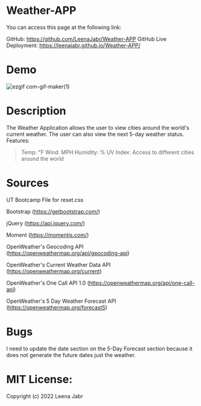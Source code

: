 # Weather-APP

You can access this page at the following link:

GitHub: https://github.com/LeenaJabr/Weather-APP
GitHub Live Deployment: https://leenajabr.github.io/Weather-APP/

# Demo
![ezgif com-gif-maker(1)](https://user-images.githubusercontent.com/107494937/180673395-5df68846-47e1-4e2a-a68b-04cd11fd543d.gif)


# Description
The Weather Application allows the user to view cities around the world's current weather. The user can also view the next 5-day weather status. 
Features:
> Temp: ℉
> Wind: MPH
> Humidity: %
> UV Index: 
> Access to different cities around the world

# Sources
UT Bootcamp File for reset.css

Bootstrap (https://getbootstrap.com/)

jQuery (https://api.jquery.com/)

Moment (https://momentjs.com/)

OpenWeather's Geocoding API (https://openweathermap.org/api/geocoding-api)

OpenWeather's Current Weather Data API (https://openweathermap.org/current)

OpenWeather's One Call API 1.0 (https://openweathermap.org/api/one-call-api)

OpenWeather's 5 Day Weather Forecast API (https://openweathermap.org/forecast5)

# Bugs
I need to update the date section on the 5-Day Forecast section because it does not generate the future dates just the weather.

# MIT License:

Copyright (c) 2022 Leena Jabr
